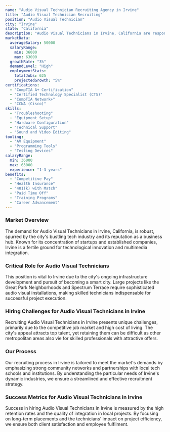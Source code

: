 ```yaml
---
name: "Audio Visual Technician Recruiting Agency in Irvine"
title: "Audio Visual Technician Recruiting"
position: "Audio Visual Technician"
city: "Irvine"
state: "California"
description: "Audio Visual Technicians in Irvine, California are responsible for setting up, operating, maintaining and repairing equipment used to enhance live events, such as projectors, audio and video recorders, lighting equipment, sound and broadcasting equipment, etc."
marketData:
  averageSalary: 50000
  salaryRange:
    min: 36000
    max: 63000
  growthRate: "3%"
  demandLevel: "High"
  employmentStats:
    totalJobs: 625
    projectedGrowth: "5%"
certifications:
  - "CompTIA A+ Certification"
  - "Certified Technology Specialist (CTS)"
  - "CompTIA Network+"
  - "CCNA (Cisco)"
skills:
  - "Troubleshooting"
  - "Equipment Setup"
  - "Hardware Configuration"
  - "Technical Support"
  - "Sound and Video Editing"
tooling:
  - "AV Equipment"
  - "Programming Tools"
  - "Testing Devices"
salaryRange:
  min: 36000
  max: 63000
  experience: "1-3 years"
benefits:
  - "Competitive Pay"
  - "Health Insurance"
  - "401(k) with Match"
  - "Paid Time Off"
  - "Training Programs"
  - "Career Advancement"
---
```


### Market Overview
The demand for Audio Visual Technicians in Irvine, California, is robust, spurred by the city's bustling tech industry and its reputation as a business hub. Known for its concentration of startups and established companies, Irvine is a fertile ground for technological innovation and multimedia integration.

### Critical Role for Audio Visual Technicians
This position is vital to Irvine due to the city's ongoing infrastructure development and pursuit of becoming a smart city. Large projects like the Great Park Neighborhoods and Spectrum Terrace require sophisticated audio visual installations, making skilled technicians indispensable for successful project execution.

### Hiring Challenges for Audio Visual Technicians in Irvine
Recruiting Audio Visual Technicians in Irvine presents unique challenges, primarily due to the competitive job market and high cost of living. The city's appeal attracts top talent, yet retaining them can be difficult as other metropolitan areas also vie for skilled professionals with attractive offers.

### Our Process
Our recruiting process in Irvine is tailored to meet the market's demands by emphasizing strong community networks and partnerships with local tech schools and institutions. By understanding the particular needs of Irvine's dynamic industries, we ensure a streamlined and effective recruitment strategy.

### Success Metrics for Audio Visual Technicians in Irvine
Success in hiring Audio Visual Technicians in Irvine is measured by the high retention rates and the quality of integration in local projects. By focusing on long-term placements and the technicians' impact on project efficiency, we ensure both client satisfaction and employee fulfilment.